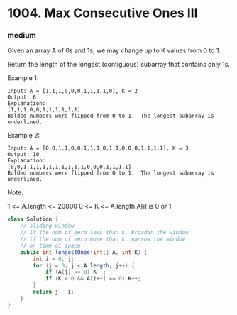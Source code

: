 # 1004. Max Consecutive Ones III
### medium
Given an array A of 0s and 1s, we may change up to K values from 0 to 1.

Return the length of the longest (contiguous) subarray that contains only 1s. 

 

Example 1:
```
Input: A = [1,1,1,0,0,0,1,1,1,1,0], K = 2
Output: 6
Explanation: 
[1,1,1,0,0,1,1,1,1,1,1]
Bolded numbers were flipped from 0 to 1.  The longest subarray is underlined.
```
Example 2:
```
Input: A = [0,0,1,1,0,0,1,1,1,0,1,1,0,0,0,1,1,1,1], K = 3
Output: 10
Explanation: 
[0,0,1,1,1,1,1,1,1,1,1,1,0,0,0,1,1,1,1]
Bolded numbers were flipped from 0 to 1.  The longest subarray is underlined.
 ```

Note:

1 <= A.length <= 20000
0 <= K <= A.length
A[i] is 0 or 1 

```Java
class Solution {
    // sliding window
    // if the num of zero less than k, broaden the window
    // if the num of zero more than k, narrow the window
    // on time o1 space
    public int longestOnes(int[] A, int K) {
        int i = 0, j;
        for (j = 0; j < A.length; j++) {
            if (A[j] == 0) K--;
            if (K < 0 && A[i++] == 0) K++;
        }
        return j - i;
    }
}
```